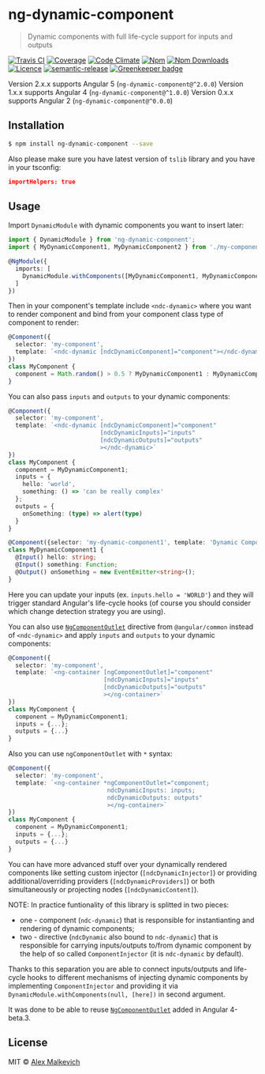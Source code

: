 # ng-dynamic-component

> Dynamic components with full life-cycle support for inputs and outputs

[![Travis CI](https://img.shields.io/travis/gund/ng-dynamic-component/master.svg?maxAge=2592000)](https://travis-ci.org/gund/ng-dynamic-component)
[![Coverage](https://img.shields.io/codecov/c/github/gund/ng-dynamic-component.svg?maxAge=2592000)](https://codecov.io/gh/gund/ng-dynamic-component)
[![Code Climate](https://img.shields.io/codeclimate/github/gund/ng-dynamic-component.svg?maxAge=2592000)](https://codeclimate.com/github/gund/ng-dynamic-component)
[![Npm](https://img.shields.io/npm/v/ng-dynamic-component.svg?maxAge=2592000)](https://badge.fury.io/js/ng-dynamic-component)
[![Npm Downloads](https://img.shields.io/npm/dt/ng-dynamic-component.svg?maxAge=2592000)](https://www.npmjs.com/package/ng-dynamic-component)
[![Licence](https://img.shields.io/npm/l/ng-dynamic-component.svg?maxAge=2592000)](https://github.com/gund/ng-dynamic-component/blob/master/LICENSE)
[![semantic-release](https://img.shields.io/badge/%20%20%F0%9F%93%A6%F0%9F%9A%80-semantic--release-e10079.svg)](https://github.com/semantic-release/semantic-release)
[![Greenkeeper badge](https://badges.greenkeeper.io/gund/ng-dynamic-component.svg)](https://greenkeeper.io/)

Version 2.x.x supports Angular 5 (`ng-dynamic-component@^2.0.0`)
Version 1.x.x supports Angular 4 (`ng-dynamic-component@^1.0.0`)
Version 0.x.x supports Angular 2 (`ng-dynamic-component@^0.0.0`)

## Installation

```bash
$ npm install ng-dynamic-component --save
```

Also please make sure you have latest version of `tslib` library and you have in your tsconfig:
```json
importHelpers: true
```

## Usage

Import `DynamicModule` with dynamic components you want to insert later:
```ts
import { DynamicModule } from 'ng-dynamic-component';
import { MyDynamicComponent1, MyDynamicComponent2 } from './my-components';

@NgModule({
  imports: [
    DynamicModule.withComponents([MyDynamicComponent1, MyDynamicComponent2])
  ]
})
```

Then in your component's template include `<ndc-dynamic>` where you want to render component
and bind from your component class type of component to render:
```ts
@Component({
  selector: 'my-component',
  template: `<ndc-dynamic [ndcDynamicComponent]="component"></ndc-dynamic>`
})
class MyComponent {
  component = Math.random() > 0.5 ? MyDynamicComponent1 : MyDynamicComponent2;
}
```

You can also pass `inputs` and `outputs` to your dynamic components:
```ts
@Component({
  selector: 'my-component',
  template: `<ndc-dynamic [ndcDynamicComponent]="component"
                          [ndcDynamicInputs]="inputs"
                          [ndcDynamicOutputs]="outputs"
                          ></ndc-dynamic>`
})
class MyComponent {
  component = MyDynamicComponent1;
  inputs = {
    hello: 'world',
    something: () => 'can be really complex'
  };
  outputs = {
    onSomething: (type) => alert(type)
  }
}

@Component({selector: 'my-dynamic-component1', template: 'Dynamic Component 1'})
class MyDynamicComponent1 {
  @Input() hello: string;
  @Input() something: Function;
  @Output() onSomething = new EventEmitter<string>();
}
```
Here you can update your inputs (ex. `inputs.hello = 'WORLD'`) and they will trigger standard Angular's life-cycle hooks
(of course you should consider which change detection strategy you are using).


You can also use [`NgComponentOutlet`](https://angular.io/docs/ts/latest/api/common/index/NgComponentOutlet-directive.html)
directive from `@angular/common` instead of `<ndc-dynamic>` and apply `inputs` and `outputs` to your dynamic components:
```ts
@Component({
  selector: 'my-component',
  template: `<ng-container [ngComponentOutlet]="component"
                           [ndcDynamicInputs]="inputs"
                           [ndcDynamicOutputs]="outputs"
                           ></ng-container>`
})
class MyComponent {
  component = MyDynamicComponent1;
  inputs = {...};
  outputs = {...}
}
```

Also you can use `ngComponentOutlet` with `*` syntax:
```ts
@Component({
  selector: 'my-component',
  template: `<ng-container *ngComponentOutlet="component;
                            ndcDynamicInputs: inputs;
                            ndcDynamicOutputs: outputs"
                            ></ng-container>`
})
class MyComponent {
  component = MyDynamicComponent1;
  inputs = {...};
  outputs = {...}
}
```

You can have more advanced stuff over your dynamically rendered components like setting custom injector (`[ndcDynamicInjector]`)
or providing additional/overriding providers (`[ndcDynamicProviders]`) or both simultaneously
or projecting nodes (`[ndcDynamicContent]`).

NOTE: In practice funtionality of this library is splitted in two pieces:
* one - component (`ndc-dynamic`) that is responsible for instantianting and rendering of dynamic components;
* two - directive (`ndcDynamic` also bound to `ndc-dynamic`) that is responsible for carrying inputs/outputs
to/from dynamic component by the help of so called `ComponentInjector` (it is `ndc-dynamic` by default).

Thanks to this separation you are able to connect inputs/outputs and life-cycle hooks to different mechanisms of injecting
dynamic components by implementing `ComponentInjector` and providing it via `DynamicModule.withComponents(null, [here])` in second argument.

It was done to be able to reuse [`NgComponentOutlet`](https://github.com/angular/angular/commit/8578682) added in Angular 4-beta.3.

## License

MIT © [Alex Malkevich](malkevich.alex@gmail.com)
